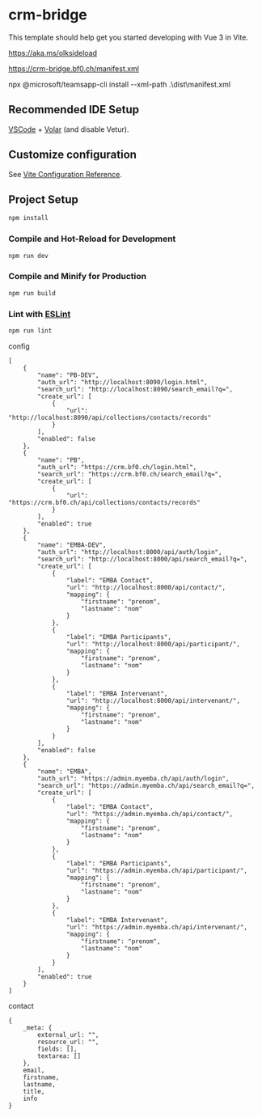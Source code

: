 # crm-bridge

This template should help get you started developing with Vue 3 in Vite.

https://aka.ms/olksideload

https://crm-bridge.bf0.ch/manifest.xml

 npx @microsoft/teamsapp-cli install --xml-path .\dist\manifest.xml

## Recommended IDE Setup

[VSCode](https://code.visualstudio.com/) + [Volar](https://marketplace.visualstudio.com/items?itemName=Vue.volar) (and disable Vetur).

## Customize configuration

See [Vite Configuration Reference](https://vitejs.dev/config/).

## Project Setup

```sh
npm install
```

### Compile and Hot-Reload for Development

```sh
npm run dev
```

### Compile and Minify for Production

```sh
npm run build
```

### Lint with [ESLint](https://eslint.org/)

```sh
npm run lint
```

config
```
[
    {
        "name": "PB-DEV",
        "auth_url": "http://localhost:8090/login.html",
        "search_url": "http://localhost:8090/search_email?q=",
        "create_url": [
            {
                "url": "http://localhost:8090/api/collections/contacts/records"
            }
        ],
        "enabled": false
    },
    {
        "name": "PB",
        "auth_url": "https://crm.bf0.ch/login.html",
        "search_url": "https://crm.bf0.ch/search_email?q=",
        "create_url": [
            {
                "url": "https://crm.bf0.ch/api/collections/contacts/records"
            }
        ],
        "enabled": true
    },
    {
        "name": "EMBA-DEV",
        "auth_url": "http://localhost:8000/api/auth/login",
        "search_url": "http://localhost:8000/api/search_email?q=",
        "create_url": [
            {
                "label": "EMBA Contact",
                "url": "http://localhost:8000/api/contact/",
                "mapping": {
                    "firstname": "prenom",
                    "lastname": "nom"
                }
            },
            {
                "label": "EMBA Participants",
                "url": "http://localhost:8000/api/participant/",
                "mapping": {
                    "firstname": "prenom",
                    "lastname": "nom"
                }
            },
            {
                "label": "EMBA Intervenant",
                "url": "http://localhost:8000/api/intervenant/",
                "mapping": {
                    "firstname": "prenom",
                    "lastname": "nom"
                }
            }
        ],
        "enabled": false
    },
    {
        "name": "EMBA",
        "auth_url": "https://admin.myemba.ch/api/auth/login",
        "search_url": "https://admin.myemba.ch/api/search_email?q=",
        "create_url": [
            {
                "label": "EMBA Contact",
                "url": "https://admin.myemba.ch/api/contact/",
                "mapping": {
                    "firstname": "prenom",
                    "lastname": "nom"
                }
            },
            {
                "label": "EMBA Participants",
                "url": "https://admin.myemba.ch/api/participant/",
                "mapping": {
                    "firstname": "prenom",
                    "lastname": "nom"
                }
            },
            {
                "label": "EMBA Intervenant",
                "url": "https://admin.myemba.ch/api/intervenant/",
                "mapping": {
                    "firstname": "prenom",
                    "lastname": "nom"
                }
            }
        ],
        "enabled": true
    }
]
```

contact
```
{
    _meta: {
        external_url: "",
        resource_url: "",
        fields: [],
        textarea: []
    },
    email,
    firstname,
    lastname,
    title,
    info
}
```